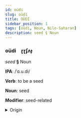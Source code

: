 ```yaml
---
id: oüdi
slug: oüdi
title: OÜDİ
sidebar_position: 1
tags: [oüdi, Noun, Nilo-Saharan]
description: seed § Noun
---
```


### oüdi&emsp;<span kind="abugida">ɽɽʄʌɟ</span>

*seed* **§** Noun

**IPA**: /ˈɑ.u.di/

**Verb**: to be a seed

**Noun**: seed

**Modifier**: seed-related

<details>
    <summary>Origin</summary>
    Fula aawdi [aːwdi]<br/>
    <em>Nilo-Saharan Language Family</em>
</details>